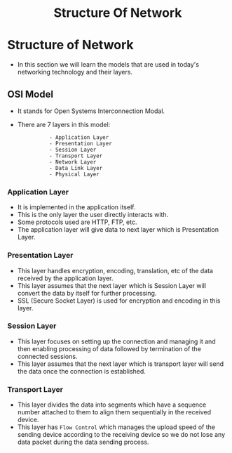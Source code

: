 <div align=center>
  <h1>Structure Of Network</h1>
</div>


# Structure of Network

- In this section we will learn the models that are used in today's networking technology and their layers.


## OSI Model

- It stands for Open Systems Interconnection Modal.
- There are 7 layers in this model:

                - Application Layer
                - Presentation Layer
                - Session Layer
                - Transport Layer
                - Network Layer
                - Data Link Layer
                - Physical Layer


### Application Layer

- It is implemented in the application itself.
- This is the only layer the user directly interacts with.
- Some protocols used are HTTP, FTP, etc.
- The application layer will give data to next layer which is Presentation Layer.


### Presentation Layer

- This layer handles encryption, encoding, translation, etc of the data received by the application layer.
- This layer assumes that the next layer which is Session Layer will convert the data by itself for further processing.
- SSL (Secure Socket Layer) is used for encryption and encoding in this layer.


### Session Layer

- This layer focuses on setting up the connection and managing it and then enabling processing of data followed by termination of the connected sessions.
- This layer assumes that the next layer which is transport layer will send the data once the connection is established.


### Transport Layer

- This layer divides the data into segments which have a sequence number attached to them to align them sequentially in the received device.
- This layer has `Flow Control` which manages the upload speed of the sending device according to the receiving device so we do not lose any data packet during the data sending process.
